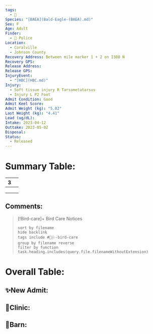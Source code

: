 ```yaml
---
tags:
  - 🦅
Species: "[BAEA](Bald-Eagle-(BAEA).md)"
Sex: F
Age: Adult
Finder:
  - 🚓 Police
Location:
  - Coralville
  - Johnson County
Recovery Address: Between mile marker 1 + 2 on I380 N
Recovery GPS: 
Release Address: 
Release GPS: 
InjuryEvent:
  - "[HBC](HBC.md)"
Injury:
  - Soft tissue injury R Tarsometatarsus
  - Injury L P2 Foot
Admit Condition: Good
Admit Keel Score: 
Admit Weight (kg): "5.02"
Last Weight (kg): "4.41"
Lead (ug/dL): 
Intake: 2023-04-12
Outtake: 2023-05-02
Disposal: 
Status:
  - Released
---
```


# Summary Table:

<div><table class="dataview table-view-table"><thead class="table-view-thead"><tr class="table-view-tr-header"><th class="table-view-th"><span></span><span class="dataview small-text">3</span></th><th class="table-view-th"><span></span></th></tr></thead><tbody class="table-view-tbody"><tr><td><span></span></td><td><span></span></td></tr><tr><td><span></span></td><td><span></span></td></tr><tr><td><span></span></td><td><span></span></td></tr></tbody></table></div>

## Comments:

> [!Bird-care]+ Bird Care Notices
>   ```tasks 
>   sort by filename
>   hide backlink
>   tags include #🦅🩺-bird-care 
>   group by filename reverse
>   filter by function task.heading.includes(query.file.filenameWithoutExtension)
>   ```

# Overall Table:

## ✨New Admit:



## 🏥Clinic:



## 🏡Barn:


